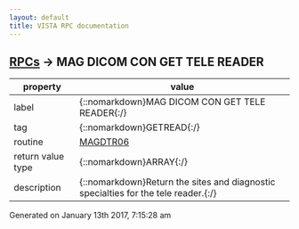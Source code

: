 ```yaml
---
layout: default
title: VISTA RPC documentation
---
```




## [RPCs](TableOfContent.md) &#8594; MAG DICOM CON GET TELE READER 

 property | value 
--- | --- 
 label | {::nomarkdown}MAG DICOM CON GET TELE READER{:/}
 tag | {::nomarkdown}GETREAD{:/}
 routine | [MAGDTR06](http://code.osehra.org/dox/Routine_MAGDTR06_source.html)
 return value type | {::nomarkdown}ARRAY{:/}
 description | {::nomarkdown}Return the sites and diagnostic specialties for the tele reader.{:/}




 Generated on January 13th 2017, 7:15:28 am